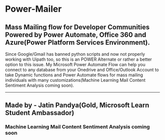 # Power-Mailer

## Mass Mailing flow for Developer Communities Powered by Power Automate, Office 360 and Azure(Power Platform Services Environment).

Since Google/Gmail has banned python scripts and now not properly working with Uipath too, so this is an POWER Alternate or rather a better option to this issue. My Microsoft Power Automate Flow can help you connect to any database from your Onedrive and Office/Outlook Account to take Dynamic functions and Power Automate flows for mass mailing individuals with many customizations(Machine Learning Mail Content Sentiment Analysis coming soon).

-----------------------

## Made by - Jatin Pandya(Gold, Microsoft Learn Student Ambassador)
### Machine Learning Mail Content Sentiment Analysis coming soon
